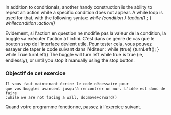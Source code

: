 ##  ##

In addition to conditionals, another handy construction is the ability to
repeat an action while a specific condition does not appear. A while loop is
used for that, with the following syntax: *while (condition* *) {action()*     ;
    }
*whilecondition* *:action()*     

Evidement, si l'action en question ne modifie pas la valeur de la condition,
la buggle va exécuter l'action à l'infini. C'est dans ce genre de cas que le
bouton *stop* de l'interface devient utile. Pour tester cela, vous
pouvez essayer de taper le code suivant dans l'éditeur :     while (true) {turnLeft();
    }
    while True:turnLeft()
The buggle will turn left while true is true (ie, endlessly), or until you
stop it manually using the stop button.

### Objectif de cet exercice ###
    Il vous faut maintenant écrire le code nécessaire pour
    que vos buggles avancent jusqu'à rencontrer un mur. L'idée est donc de faire
    :while we are not facing a wall, do:moveForward()

Quand votre programme fonctionne, passez à l'exercice suivant.


